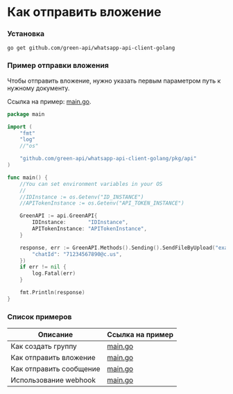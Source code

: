 # Как отправить вложение

### Установка

```shell
go get github.com/green-api/whatsapp-api-client-golang
```

### Пример отправки вложения

Чтобы отправить вложение, нужно указать первым параметром путь к нужному документу.

Ссылка на
пример: [main.go](https://github.com/green-api/whatsapp-api-client-golang/blob/master/examples/send_file_by_upload/main.go).

```go
package main

import (
	"fmt"
	"log"
	//"os"

	"github.com/green-api/whatsapp-api-client-golang/pkg/api"
)

func main() {
	//You can set environment variables in your OS
	//
	//IDInstance := os.Getenv("ID_INSTANCE")
	//APITokenInstance := os.Getenv("API_TOKEN_INSTANCE")

	GreenAPI := api.GreenAPI{
		IDInstance:       "IDInstance",
		APITokenInstance: "APITokenInstance",
	}

	response, err := GreenAPI.Methods().Sending().SendFileByUpload("example.png", map[string]interface{}{
		"chatId": "71234567890@c.us",
	})
	if err != nil {
		log.Fatal(err)
	}

	fmt.Println(response)
}
```

### Список примеров

| Описание                | Ссылка на пример                                                                                                    |
|-------------------------|---------------------------------------------------------------------------------------------------------------------|
| Как создать группу      | [main.go](https://github.com/green-api/whatsapp-api-client-golang/blob/master/examples/create_group/main.go)        |
| Как отправить вложение  | [main.go](https://github.com/green-api/whatsapp-api-client-golang/blob/master/examples/send_file_by_upload/main.go) |
| Как отправить сообщение | [main.go](https://github.com/green-api/whatsapp-api-client-golang/blob/master/examples/send_message/main.go)        |
| Использование webhook   | [main.go](https://github.com/green-api/whatsapp-api-client-golang/blob/master/examples/webhook/main.go)             | 
